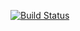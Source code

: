 [![Build Status](https://travis-ci.org/w3gh/gproxyplusplus.svg?branch=master)](https://travis-ci.org/w3gh/gproxyplusplus)
